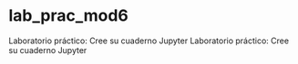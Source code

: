 # lab_prac_mod6
Laboratorio práctico: Cree su cuaderno Jupyter
Laboratorio práctico: Cree su cuaderno Jupyter
